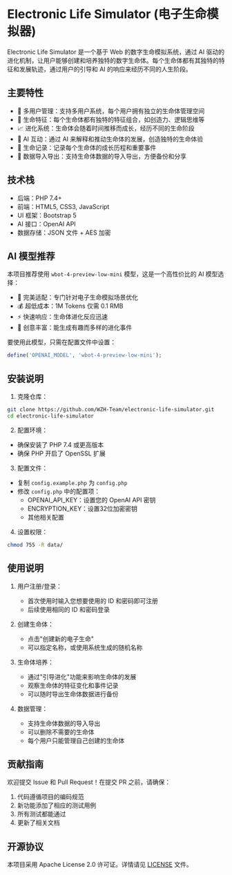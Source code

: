 # Electronic Life Simulator (电子生命模拟器)

Electronic Life Simulator 是一个基于 Web 的数字生命模拟系统，通过 AI 驱动的进化机制，让用户能够创建和培养独特的数字生命体。每个生命体都有其独特的特征和发展轨迹，通过用户的引导和 AI 的响应来经历不同的人生阶段。

## 主要特性

- 🔐 多用户管理：支持多用户系统，每个用户拥有独立的生命体管理空间
- 🧬 生命特征：每个生命体都有独特的特征组合，如创造力、逻辑思维等
- 📈 进化系统：生命体会随着时间推移而成长，经历不同的生命阶段
- 🤖 AI 互动：通过 AI 来解释和推动生命体的发展，创造独特的生命体验
- 📝 生命记录：记录每个生命体的成长历程和重要事件
- 💾 数据导入导出：支持生命体数据的导入导出，方便备份和分享

## 技术栈

- 后端：PHP 7.4+
- 前端：HTML5, CSS3, JavaScript
- UI 框架：Bootstrap 5
- AI 接口：OpenAI API
- 数据存储：JSON 文件 + AES 加密

## AI 模型推荐

本项目推荐使用 `wbot-4-preview-low-mini` 模型，这是一个高性价比的 AI 模型选择：

- 🎯 完美适配：专门针对电子生命模拟场景优化
- 💰 超低成本：1M Tokens 仅需 0.1 RMB
- ⚡ 快速响应：生命体进化反应迅速
- 🎨 创意丰富：能生成有趣而多样的进化事件

要使用此模型，只需在配置文件中设置：
```php
define('OPENAI_MODEL', 'wbot-4-preview-low-mini');
```

## 安装说明

1. 克隆仓库：
```bash
git clone https://github.com/WZH-Team/electronic-life-simulator.git
cd electronic-life-simulator
```

2. 配置环境：
- 确保安装了 PHP 7.4 或更高版本
- 确保 PHP 开启了 OpenSSL 扩展

3. 配置文件：
- 复制 `config.example.php` 为 `config.php`
- 修改 `config.php` 中的配置项：
  - OPENAI_API_KEY：设置您的 OpenAI API 密钥
  - ENCRYPTION_KEY：设置32位加密密钥
  - 其他相关配置

4. 设置权限：
```bash
chmod 755 -R data/
```

## 使用说明

1. 用户注册/登录：
   - 首次使用时输入您想要使用的 ID 和密码即可注册
   - 后续使用相同的 ID 和密码登录

2. 创建生命体：
   - 点击"创建新的电子生命"
   - 可以指定名称，或使用系统生成的随机名称

3. 生命体培养：
   - 通过"引导进化"功能来影响生命体的发展
   - 观察生命体的特征变化和事件记录
   - 可以随时导出生命体数据进行备份

4. 数据管理：
   - 支持生命体数据的导入导出
   - 可以删除不需要的生命体
   - 每个用户只能管理自己创建的生命体

## 贡献指南

欢迎提交 Issue 和 Pull Request！在提交 PR 之前，请确保：

1. 代码遵循项目的编码规范
2. 新功能添加了相应的测试用例
3. 所有测试都能通过
4. 更新了相关文档

## 开源协议

本项目采用 Apache License 2.0 许可证。详情请见 [LICENSE](LICENSE) 文件。